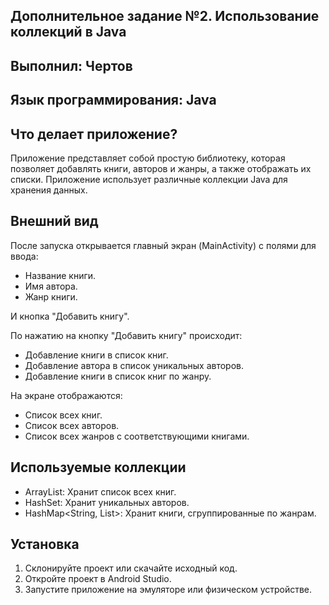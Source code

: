 ## Дополнительное задание №2. Использование коллекций в Java
## Выполнил: Чертов
## Язык программирования: Java

## Что делает приложение?
Приложение представляет собой простую библиотеку, которая позволяет добавлять книги, авторов и жанры, а также отображать их списки. Приложение использует различные коллекции Java для хранения данных.

## Внешний вид
После запуска открывается главный экран (MainActivity) с полями для ввода:

- Название книги.
- Имя автора.
- Жанр книги.

И кнопка "Добавить книгу".

По нажатию на кнопку "Добавить книгу" происходит:
- Добавление книги в список книг.
- Добавление автора в список уникальных авторов.
- Добавление книги в список книг по жанру.

На экране отображаются:
- Список всех книг.
- Список всех авторов.
- Список всех жанров с соответствующими книгами.

## Используемые коллекции
- ArrayList<Book>: Хранит список всех книг.
- HashSet<Author>: Хранит уникальных авторов.
- HashMap<String, List<Book>>: Хранит книги, сгруппированные по жанрам.

## Установка
1. Склонируйте проект или скачайте исходный код.
2. Откройте проект в Android Studio.
3. Запустите приложение на эмуляторе или физическом устройстве.
